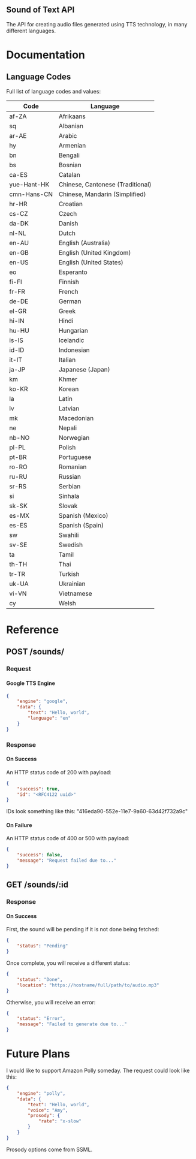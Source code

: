 Sound of Text API
---

The API for creating audio files generated using TTS technology, in many
different languages.

# Documentation

## Language Codes

Full list of language codes and values:

| Code  | Language |
| ----- | -------- |
| af-ZA | Afrikaans |
| sq    | Albanian |
| ar-AE | Arabic |
| hy    | Armenian |
| bn    | Bengali |
| bs    | Bosnian |
| ca-ES | Catalan |
| yue-Hant-HK | Chinese, Cantonese (Traditional) |
| cmn-Hans-CN | Chinese, Mandarin (Simplified) |
| hr-HR | Croatian |
| cs-CZ | Czech |
| da-DK | Danish |
| nl-NL | Dutch |
| en-AU | English (Australia) |
| en-GB | English (United Kingdom) |
| en-US | English (United States) |
| eo    | Esperanto |
| fi-FI | Finnish |
| fr-FR | French |
| de-DE | German |
| el-GR | Greek |
| hi-IN | Hindi |
| hu-HU | Hungarian |
| is-IS | Icelandic |
| id-ID | Indonesian |
| it-IT | Italian |
| ja-JP | Japanese (Japan) |
| km    | Khmer |
| ko-KR | Korean |
| la    | Latin |
| lv    | Latvian |
| mk    | Macedonian |
| ne    | Nepali |
| nb-NO | Norwegian |
| pl-PL | Polish |
| pt-BR | Portuguese |
| ro-RO | Romanian |
| ru-RU | Russian |
| sr-RS | Serbian |
| si    | Sinhala |
| sk-SK | Slovak |
| es-MX | Spanish (Mexico) |
| es-ES | Spanish (Spain) |
| sw    | Swahili |
| sv-SE | Swedish |
| ta    | Tamil |
| th-TH | Thai |
| tr-TR | Turkish |
| uk-UA | Ukrainian |
| vi-VN | Vietnamese |
| cy    | Welsh |

# Reference

## POST /sounds/

### Request

#### Google TTS Engine

```json
{
    "engine": "google",
    "data": {
        "text": "Hello, world",
        "language": "en"
    }
}
```

### Response

#### On Success

An HTTP status code of 200 with payload:

```json
{
    "success": true,
    "id": "<RFC4122 uuid>"
}
```

IDs look something like this: "416eda90-552e-11e7-9a60-63d42f732a9c"

#### On Failure

An HTTP status code of 400 or 500 with payload:

```json
{
    "success": false,
    "message": "Request failed due to..."
}
```

## GET /sounds/:id

### Response

#### On Success

First, the sound will be pending if it is not done being fetched:

```json
{
    "status": "Pending"
}
```

Once complete, you will receive a different status:

```json
{
    "status": "Done",
    "location": "https://hostname/full/path/to/audio.mp3"
}
```

Otherwise, you will receive an error:

```json
{
    "status": "Error",
    "message": "Failed to generate due to..."
}
```

# Future Plans

I would like to support Amazon Polly someday. The request could look like this:

```json
{
    "engine": "polly",
    "data": {
        "text": "Hello, world",
        "voice": "Amy",
        "prosody": {
            "rate": "x-slow"
        }
    }
}
```

Prosody options come from SSML.
